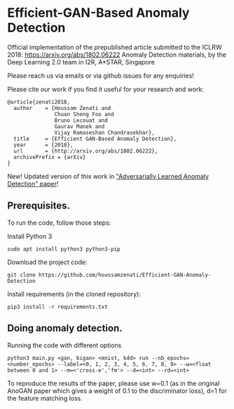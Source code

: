 #  Efficient-GAN-Based Anomaly Detection

Official implementation of the prepublished article submitted to the ICLRW 2018: https://arxiv.org/abs/1802.06222
Anomaly Detection materials, by the Deep Learning 2.0 team in I2R, A*STAR, Singapore

Please reach us via emails or via github issues for any enquiries!

Please cite our work if you find it useful for your research and work:
```
@article{zenati2018,
  author    = {Houssam Zenati and
               Chuan Sheng Foo and
               Bruno Lecouat and
               Gaurav Manek and
               Vijay Ramaseshan Chandrasekhar},
  title     = {Efficient GAN-Based Anomaly Detection},
  year      = {2018},
  url       = {http://arxiv.org/abs/1802.06222},
  archivePrefix = {arXiv}
}
```
New! Updated version of this work in ["Adversarially Learned Anomaly Detection" paper](https://arxiv.org/abs/1812.02288)!

## Prerequisites.
To run the code, follow those steps:

Install Python 3

```
sudo apt install python3 python3-pip
```
Download the project code:

```
git clone https://github.com/houssamzenati/Efficient-GAN-Anomaly-Detection
```
Install requirements (in the cloned repository):

```
pip3 install -r requirements.txt
```

## Doing anomaly detection.

Running the code with different options

```
python3 main.py <gan, bigan> <mnist, kdd> run --nb_epochs=<number_epochs> --label=<0, 1, 2, 3, 4, 5, 6, 7, 8, 9> --w=<float between 0 and 1> --m=<'cross-e','fm'> --d=<int> --rd=<int>
```
To reproduce the results of the paper, please use w=0.1 (as in the original AnoGAN paper which gives a weight of 0.1 to the discriminator loss), d=1 for the feature matching loss.  
